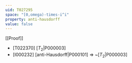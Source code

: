 ```yaml
---
uid: T027295
space: "[0,omega)-times-i^i"
property: anti-hausdorff
value: false
---
```

[[Proof]]

* [T022370] [$T_2$|P000003]
* [I000232] [anti-Hausdorff|P000101] => ~[$T_2$|P000003]

